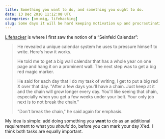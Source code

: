 ```yaml
---
title: Something you want to do, and something you ought to do.
date: 13 Dec 2010 11:12:08 UTC
categories: [om-mig, lifehacking]
slug: Some days it will be hard keeping motivation up and procrastination will be a common resort. A Seinfeld Calendar is what some have used to keep their brains focused, and here’s my twist of it.
---
```


[Lifehacker](http://lifehacker.com/281626/jerry-seinfelds-productivity-secret) is where I first saw the notion of a “Seinfeld Calendar”:

> He revealed a unique calendar system he uses to pressure himself to write. Here's how it works.
> 
> He told me to get a big wall calendar that has a whole year on one page and hang it on a prominent wall. The next step was to get a big red magic marker.
> 
> He said for each day that I do my task of writing, I get to put a big red X over that day. "After a few days you'll have a chain. Just keep at it and the chain will grow longer every day. You'll like seeing that chain, especially when you get a few weeks under your belt. Your only job next is to not break the chain."
> 
> "Don't break the chain," he said again for emphasis.

My idea is simple: add doing something you **want** to do as an additional requirement to what you *should* do, before you can mark your day X’ed. I think both tasks are equally important.
